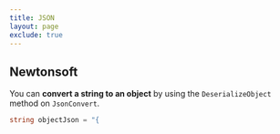 ```yaml
---
title: JSON
layout: page
exclude: true
---
```


## Newtonsoft

You can **convert a string to an object** by using the `DeserializeObject` method on `JsonConvert`.
```csharp
string objectJson = "{
```
<!--stackedit_data:
eyJoaXN0b3J5IjpbMTM4NDQ4NDU3N119
-->